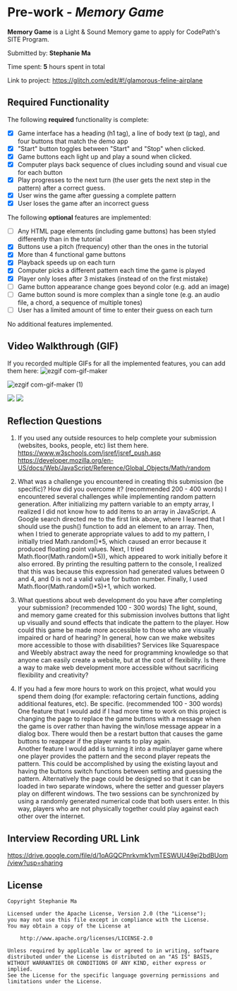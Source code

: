 # Pre-work - *Memory Game*

**Memory Game** is a Light & Sound Memory game to apply for CodePath's SITE Program. 

Submitted by: **Stephanie Ma**

Time spent: **5** hours spent in total

Link to project: https://glitch.com/edit/#!/glamorous-feline-airplane

## Required Functionality

The following **required** functionality is complete:

* [X] Game interface has a heading (h1 tag), a line of body text (p tag), and four buttons that match the demo app
* [X] "Start" button toggles between "Start" and "Stop" when clicked. 
* [X] Game buttons each light up and play a sound when clicked. 
* [X] Computer plays back sequence of clues including sound and visual cue for each button
* [X] Play progresses to the next turn (the user gets the next step in the pattern) after a correct guess. 
* [X] User wins the game after guessing a complete pattern
* [X] User loses the game after an incorrect guess

The following **optional** features are implemented:

* [ ] Any HTML page elements (including game buttons) has been styled differently than in the tutorial
* [X] Buttons use a pitch (frequency) other than the ones in the tutorial
* [X] More than 4 functional game buttons
* [X] Playback speeds up on each turn
* [X] Computer picks a different pattern each time the game is played
* [X] Player only loses after 3 mistakes (instead of on the first mistake)
* [ ] Game button appearance change goes beyond color (e.g. add an image)
* [ ] Game button sound is more complex than a single tone (e.g. an audio file, a chord, a sequence of multiple tones)
* [ ] User has a limited amount of time to enter their guess on each turn

No additional features implemented.

## Video Walkthrough (GIF)

If you recorded multiple GIFs for all the implemented features, you can add them here:
![ezgif com-gif-maker](https://user-images.githubusercontent.com/54160019/164862023-de3f4694-dc9e-4ba7-b451-791a6efbd07c.gif)

![ezgif com-gif-maker (1)](https://user-images.githubusercontent.com/54160019/164862324-baa488ea-3612-4534-aae9-eaf25bbe5d63.gif)

![](gif3-link-here)
![](gif4-link-here)

## Reflection Questions
1. If you used any outside resources to help complete your submission (websites, books, people, etc) list them here. 
https://www.w3schools.com/jsref/jsref_push.asp
https://developer.mozilla.org/en-US/docs/Web/JavaScript/Reference/Global_Objects/Math/random

2. What was a challenge you encountered in creating this submission (be specific)? How did you overcome it? (recommended 200 - 400 words) 
I encountered several challenges while implementing random pattern generation. After initializing my pattern variable to an empty array, I realized I did not know how to add items to an array in JavaScript. A Google search directed me to the first link above, where I learned that I should use the push() function to add an element to an array.
Then, when I tried to generate appropriate values to add to my pattern, I initially tried Math.random()*5, which caused an error because it produced floating point values. Next, I tried Math.floor(Math.random()*5)), which appeared to work initially before it also errored. By printing the resulting pattern to the console, I realized that this was because this expression had generated values between 0 and 4, and 0 is not a valid value for button number. Finally, I used Math.floor(Math.random()*5)+1, which worked. 

3. What questions about web development do you have after completing your submission? (recommended 100 - 300 words) 
The light, sound, and memory game created for this submission involves buttons that light up visually and sound effects that indicate the pattern to the player. How could this game be made more accessible to those who are visually impaired or hard of hearing? In general, how can we make websites more accessible to those with disabilities?
Services like Squarespace and Weebly abstract away the need for programming knowledge so that anyone can easily create a website, but at the cost of flexibility. Is there a way to make web development more accessible without sacrificing flexibility and creativity?

4. If you had a few more hours to work on this project, what would you spend them doing (for example: refactoring certain functions, adding additional features, etc). Be specific. (recommended 100 - 300 words) 
One feature that I would add if I had more time to work on this project is changing the page to replace the game buttons with a message when the game is over rather than having the win/lose message appear in a dialog box. There would then be a restart button that causes the game buttons to reappear if the player wants to play again.	
Another feature I would add is turning it into a multiplayer game where one player provides the pattern and the second player repeats the pattern. This could be accomplished by using the existing layout and having the buttons switch functions between setting and guessing the pattern. Alternatively the page could be designed so that it can be loaded in two separate windows, where the setter and guesser players play on different windows. The two sessions can be synchronized by using a randomly generated numerical code that both users enter. In this way, players who are not physically together could play against each other over the internet.


## Interview Recording URL Link

https://drive.google.com/file/d/1oAGQCPnrkvmk1ymTESWUU49ej2bdBUom/view?usp=sharing


## License

    Copyright Stephanie Ma

    Licensed under the Apache License, Version 2.0 (the "License");
    you may not use this file except in compliance with the License.
    You may obtain a copy of the License at

        http://www.apache.org/licenses/LICENSE-2.0

    Unless required by applicable law or agreed to in writing, software
    distributed under the License is distributed on an "AS IS" BASIS,
    WITHOUT WARRANTIES OR CONDITIONS OF ANY KIND, either express or implied.
    See the License for the specific language governing permissions and
    limitations under the License.
